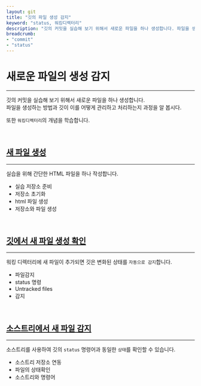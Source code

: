 ```yaml
---
layout: git
title: "깃의 파일 생성 감지"
keyword: "status, 워킹디렉터리"
description: "깃의 커밋을 실습해 보기 위해서 새로운 파일을 하나 생성합니다. 파일을 생성하는 방법과 깃이 이를 어떻게 관리하고 처리하는지 과정을 알 봅시다."
breadcrumb:
- "commit"
- "status"
---
```


# 새로운 파일의 생성 감지
---
깃의 커밋을 실습해 보기 위해서 새로운 파일을 하나 생성합니다.  
파일을 생성하는 방법과 깃이 이를 어떻게 관리하고 처리하는지 과정을 알 봅시다. 

또한 `워킹디렉터리`의 개념을 학습합니다.

<br>

## [새 파일 생성](newfile)
---
실습을 위해 간단한 HTML 파일을 하나 작성합니다.  

* 실습 저장소 준비
* 저장소 초기화
* html 파일 생성
* 저장소와 파일 생성


<br>

## [깃에서 새 파일 생성 확인](check) 
---
워킹 디렉터리에 새 파일이 추가되면 깃은 변화된 상태를 `자동으로 감지`합니다. 

* 파일감지
* status 명령
* Untracked files
* 감지

<br>

## [소스트리에서 새 파일 감지](sourcetree)
---
소스트리를 사용하여 깃의 `status` 명령어과 동일한 `상태`를 확인할 수 있습니다. 

* 소스트리 저장소 연동
* 파일의 상태확인
* 소스트리와 명령어

<br>